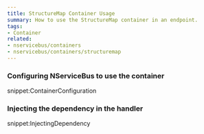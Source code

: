 ```yaml
---
title: StructureMap Container Usage
summary: How to use the StructureMap container in an endpoint.
tags:
- Container
related:
- nservicebus/containers
- nservicebus/containers/structuremap
---
```


### Configuring NServiceBus to use the container

snippet:ContainerConfiguration

### Injecting the dependency in the handler

snippet:InjectingDependency
  
